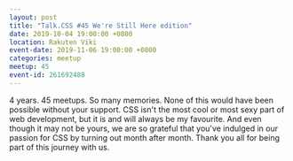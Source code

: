 ```yaml
---
layout: post
title: "Talk.CSS #45 We're Still Here edition"
date: 2019-10-04 19:00:00 +0800
location: Rakuten Viki
event-date: 2019-11-06 19:00:00 +0800
categories: meetup
meetup: 45
event-id: 261692488
---
```

4 years. 45 meetups. So many memories. None of this would have been possible without your support. CSS isn't the most cool or most sexy part of web development, but it is and will always be my favourite. And even though it may not be yours, we are so grateful that you've indulged in our passion for CSS by turning out month after month. Thank you all for being part of this journey with us.
